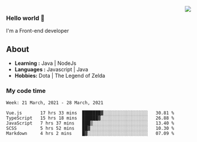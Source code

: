 <img align='right' src="https://github-readme-stats.vercel.app/api?username=jumodada&show_icons=true&theme=vue">

### Hello world 👋

I'm a Front-end developer 
    
## About
-  **Learning :** Java | NodeJs
-  **Languages :** Javascript | Java
-  **Hobbies:** Dota | The Legend of Zelda

### My code time

<!--START_SECTION:waka-->
```text
Week: 21 March, 2021 - 28 March, 2021

Vue.js       17 hrs 33 mins  ███████▓░░░░░░░░░░░░░░░░░   30.81 % 
TypeScript   15 hrs 18 mins  ██████▓░░░░░░░░░░░░░░░░░░   26.88 % 
JavaScript   7 hrs 37 mins   ███▒░░░░░░░░░░░░░░░░░░░░░   13.40 % 
SCSS         5 hrs 52 mins   ██▓░░░░░░░░░░░░░░░░░░░░░░   10.30 % 
Markdown     4 hrs 2 mins    █▓░░░░░░░░░░░░░░░░░░░░░░░   07.09 % 
```
<!--END_SECTION:waka-->
